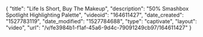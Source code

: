 {
    "title": "Life Is Short, Buy The Makeup",
    "description": "50% Smashbox Spotlight Highlighting Palette",
    "videoid": "164611427",
    "date_created": "1527783119",
    "date_modified": "1527784688",
    "type": "captivate",
    "layout": "video",
    "url": "\/v\/fe3984b1-f1af-45a6-9d4c-79091249cb97\/164611427"
}